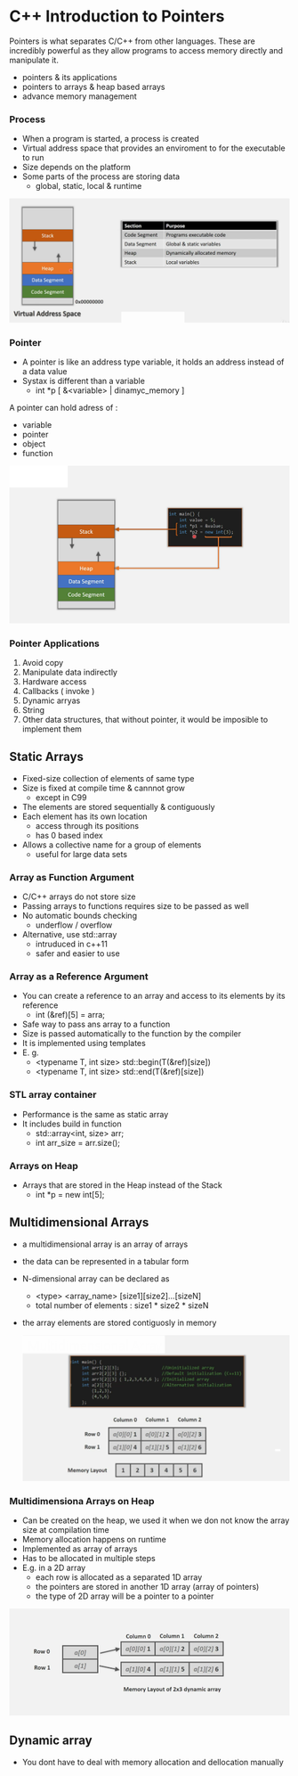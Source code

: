 # C++ Introduction to Pointers

Pointers is what separates C/C++ from other languages. These 
are incredibly powerful as they allow programs to access 
memory directly and manipulate it.

* pointers & its applications 
* pointers to arrays & heap based arrays 
* advance memory management 

### Process
* When a program is started, a process is created
* Virtual address space that provides an enviroment to for the executable to run 
* Size depends on the platform 
* Some parts of the process are storing data 
    * global, static, local & runtime
    
![Alt text]( img/virtual_address_space.png "Virtual Address Space")

### Pointer
* A pointer is like an address type variable, it holds an address instead of a data value
* Systax is different than a variable 
    *   int *p [ &\<variable> | dinamyc_memory ]
    
A pointer can hold adress of :
* variable 
* pointer
* object
* function 

![Alt text]( img/pointer_in_address_space.png "Pointer in Address Space")

### Pointer Applications
1. Avoid copy 
2. Manipulate data indirectly 
3. Hardware access
4. Callbacks ( invoke )
5. Dynamic arryas
6. String 
7. Other data structures, that without pointer, it would be imposible to implement them


## Static Arrays
- Fixed-size collection of elements of same type 
- Size is fixed at compile time & cannnot grow 
    - except in C99
- The elements are stored sequentially & contiguously
- Each element has its own location 
    - access through its positions
    - has 0 based index 
- Allows a collective name for a group of elements 
    - useful for large data sets

### Array as Function Argument
- C/C++ arrays do not store size
- Passing arrays to functions requires size to be passed as well
- No automatic bounds checking 
    - underflow / overflow
- Alternative, use std::array 
    - intruduced in c++11
    - safer and easier to use

### Array as a Reference Argument
- You can create a reference to an array and access to its elements by its reference
    - int (&ref)[5] = arra;  
- Safe way to pass ans array to a function 
- Size is passed automatically to the function by the compiler
- It is implemented using templates
- E. g. 
    - \<typename T, int size> std::begin(T(&ref)[size])
    - \<typename T, int size> std::end(T(&ref)[size])
 
### STL array container
- Performance is the same as static array 
- It includes build in function 
    - std::array\<int, size> arr;
    - int arr_size = arr.size();
    
### Arrays on Heap
- Arrays that are stored in the Heap instead of the Stack 
    - int *p = new int[5];

## Multidimensional Arrays
- a multidimensional array is an array of arrays
- the data can be represented in a tabular form 
- N-dimensional array can be declared as 
    - \<type> \<array_name> [size1][size2]...[sizeN]
    - total number of elements : size1 * size2 * sizeN
- the array elements are stored contiguosly in memory 
 
  ![Alt text]( img/multidimensional_array.png "Multidimensional Array")  

### Multidimensiona Arrays on Heap
- Can be created on the heap, we used it when we don not know the array size at compilation time
- Memory allocation happens on runtime
- Implemented as array of arrays 
- Has to be allocated in multiple steps 
- E.g. in a 2D array
    - each row is allocated as a separated 1D array 
    - the pointers are stored in another 1D array (array of pointers)
    - the type of 2D array will be a pointer to a pointer

 ![Alt text]( img/multidimensional_array_onHeap.png "Multidimensional Array on Heap")
 
## Dynamic array
- You dont have to deal with memory allocation and dellocation manually 
